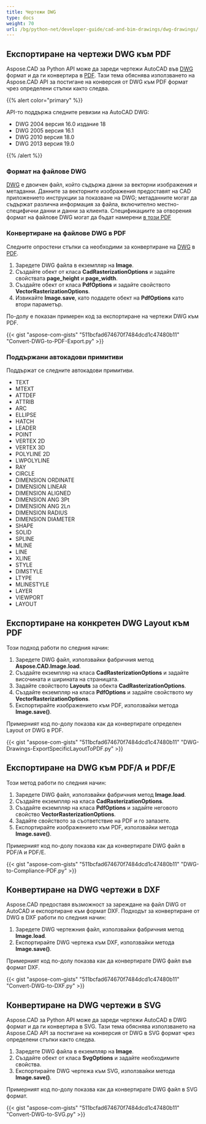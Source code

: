 ```yaml
---
title: Чертежи DWG
type: docs
weight: 70
url: /bg/python-net/developer-guide/cad-and-bim-drawings/dwg-drawings/
---
```


## **Експортиране на чертежи DWG към PDF**

Aspose.CAD за Python API може да зареди чертежи AutoCAD във [DWG](https://docs.fileformat.com/cad/dwg/) формат и да ги конвертира в [PDF](https://docs.fileformat.com/pdf/). Тази тема обяснява използването на Aspose.CAD API за постигане на конверсия от DWG към PDF формат чрез определени стъпки както следва.

{{% alert color="primary" %}}

API-то поддържа следните ревизии на AutoCAD DWG:

- DWG 2004 версия 16.0 издание 18
- DWG 2005 версия 16.1
- DWG 2010 версия 18.0
- DWG 2013 версия 19.0

{{% /alert %}}

### **Формат на файлове DWG**

[DWG](https://docs.fileformat.com/cad/dwg/) е двоичен файл, който съдържа данни за векторни изображения и метаданни. Данните за векторните изображения предоставят на CAD приложението инструкции за показване на DWG; метаданните могат да съдържат различна информация за файла, включително местно-специфични данни и данни за клиента. Спецификациите за отворения формат на файлове DWG могат да бъдат намерени [в този PDF](http://opendesign.com/files/guestdownloads/OpenDesign_Specification_for_.dwg_files.pdf)

### **Конвертиране на файлове DWG в PDF**

Следните опростени стъпки са необходими за конвертиране на [DWG](https://docs.fileformat.com/cad/dwg/) в [PDF](https://docs.fileformat.com/pdf/).

1. Заредете DWG файла в екземпляр на **Image**.
1. Създайте обект от класа **CadRasterizationOptions** и задайте свойствата **page_height** и **page_width**.
1. Създайте обект от класа **PdfOptions** и задайте свойството **VectorRasterizationOptions**.
1. Извикайте **Image.save**, като подадете обект на **PdfOptions** като втори параметър.

По-долу е показан примерен код за експортиране на чертежи DWG към PDF.

{{< gist "aspose-com-gists" "511bcfad674670f7484dcd1c47480b11" "Convert-DWG-to-PDF-Export.py" >}}


### **Поддържани автокадови примитиви**

Поддържат се следните автокадови примитиви.

- TEXT
- MTEXT
- ATTDEF
- ATTRIB
- ARC
- ELLIPSE
- HATCH
- LEADER
- POINT
- VERTEX 2D
- VERTEX 3D
- POLYLINE 2D
- LWPOLYLINE
- RAY
- CIRCLE
- DIMENSION ORDINATE
- DIMENSION LINEAR
- DIMENSION ALIGNED
- DIMENSION ANG 3Pt
- DIMENSION ANG 2Ln
- DIMENSION RADIUS
- DIMENSION DIAMETER
- SHAPE
- SOLID
- SPLINE
- MLINE
- LINE
- XLINE
- STYLE
- DIMSTYLE
- LTYPE
- MLINESTYLE
- LAYER
- VIEWPORT
- LAYOUT

## **Експортиране на конкретен DWG Layout към PDF**

Този подход работи по следния начин:

1. Заредете DWG файл, използвайки фабричния метод **Aspose.CAD.Image.load**.
1. Създайте екземпляр на класа **CadRasterizationOptions** и задайте височината и ширината на страницата.
1. Задайте свойството **Layouts** за обекта **CadRasterizationOptions**.
1. Създайте екземпляр на класа **PdfOptions** и задайте свойството му **VectorRasterizationOptions**.
1. Експортирайте изображението към PDF, използвайки метода **Image.save()**.

Примерният код по-долу показва как да конвертирате определен Layout от DWG в PDF.

{{< gist "aspose-com-gists" "511bcfad674670f7484dcd1c47480b11" "DWG-Drawings-ExportSpecificLayoutToPDF.py" >}}


## **Експортиране на DWG към PDF/A и PDF/E**

Този метод работи по следния начин:

1. Заредете DWG файл, използвайки фабричния метод **Image.load**.
1. Създайте екземпляр на класа **CadRasterizationOptions**.
1. Създайте екземпляр на класа **PdfOptions** и задайте неговото свойство **VectorRasterizationOptions**.
1. Задайте свойството за съответствие на PDF и го запазете.
1. Експортирайте изображението към PDF, използвайки метода **Image.save()**.

Примерният код по-долу показва как да конвертирате DWG файл в PDF/A и PDF/E.

{{< gist "aspose-com-gists" "511bcfad674670f7484dcd1c47480b11" "DWG-to-Compliance-PDF.py" >}}


## **Конвертиране на DWG чертежи в DXF**

Aspose.CAD предоставя възможност за зареждане на файл DWG от AutoCAD и експортиране към формат DXF. Подходът за конвертиране от DWG в DXF работи по следния начин:

1. Заредете DWG чертежния файл, използвайки фабричния метод **Image.load**.
1. Експортирайте DWG чертежа към DXF, използвайки метода **Image.save()**.

Примерният код по-долу показва как да конвертирате DWG файл във формат DXF.

{{< gist "aspose-com-gists" "511bcfad674670f7484dcd1c47480b11" "Convert-DWG-to-DXF.py" >}}


## **Конвертиране на DWG чертежи в SVG**

Aspose.CAD за Python API може да зареди чертежи AutoCAD в DWG формат и да ги конвертира в SVG. Тази тема обяснява използването на Aspose.CAD API за постигане на конверсия от DWG в SVG формат чрез определени стъпки както следва.

1. Заредете DWG файла в екземпляр на **Image**.
1. Създайте обект от класа **SvgOptions** и задайте необходимите свойства.
1. Експортирайте DWG чертежа към SVG, използвайки метода **Image.save()**.

Примерният код по-долу показва как да конвертирате DWG файл в SVG формат.

{{< gist "aspose-com-gists" "511bcfad674670f7484dcd1c47480b11" "Convert-DWG-to-SVG.py" >}}
